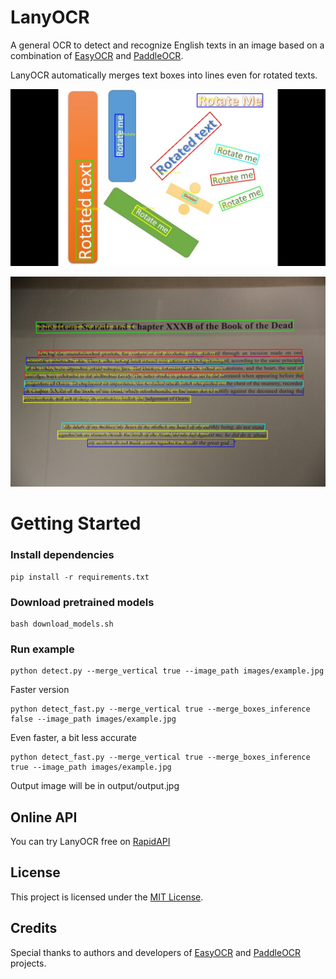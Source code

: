 # LanyOCR

A general OCR to detect and recognize English texts in an image based on a combination of [EasyOCR](https://github.com/JaidedAI/EasyOCR) and [PaddleOCR](https://github.com/PaddlePaddle/PaddleOCR).

LanyOCR automatically merges text boxes into lines even for rotated texts.

![alt text](outputs/example1.jpg)

![alt text](outputs/example2.jpg)

# Getting Started
### Install dependencies
```
pip install -r requirements.txt
```

### Download pretrained models
```
bash download_models.sh
```

### Run example
```
python detect.py --merge_vertical true --image_path images/example.jpg
```

Faster version
```
python detect_fast.py --merge_vertical true --merge_boxes_inference false --image_path images/example.jpg
```

Even faster, a bit less accurate
```
python detect_fast.py --merge_vertical true --merge_boxes_inference true --image_path images/example.jpg
```

Output image will be in output/output.jpg

## Online API

You can try LanyOCR free on [RapidAPI](https://rapidapi.com/JC1DA/api/lanyocr)


## License

This project is licensed under the [MIT License](LICENSE).

## Credits
Special thanks to authors and developers of [EasyOCR](https://github.com/JaidedAI/EasyOCR) and [PaddleOCR](https://github.com/PaddlePaddle/PaddleOCR) projects.
